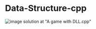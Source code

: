 # Data-Structure-cpp

![image](https://user-images.githubusercontent.com/73699852/185759675-97ed35be-9d25-4717-8124-e9225dce6d1b.png)
solution at "A game with DLL.cpp"
